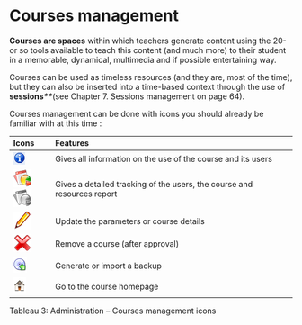 # Courses management

**Courses are spaces** within which teachers generate content using the 20-or so tools available to teach this content \(and much more\) to their student in a memorable, dynamical, multimedia and if possible entertaining way.

Courses can be used as timeless resources \(and they are, most of the time\), but they can also be inserted into a time-based context through the use of **sessions**_**\*\***_\(see Chapter 7. Sessions management on page 64\).

Courses management can be done with icons you should already be familiar with at this time :

| Icons | Features |
| :--- | :--- |
| ![](../../.gitbook/assets/images64%20%286%29.png) | Gives all information on the use of the course and its users |
| ![](../../.gitbook/assets/graficos30%20%286%29.png)![](../../.gitbook/assets/graficos31%20%286%29.png) | Gives a detailed tracking of the users, the course and resources report |
| ![](../../.gitbook/assets/graficos28%20%286%29.png) | Update the parameters or course details |
| ![](../../.gitbook/assets/graficos29%20%286%29.png) | Remove a course \(after approval\) |
| ![](../../.gitbook/assets/images59%20%283%29.png) | Generate or import a backup |
| ![](../../.gitbook/assets/images61%20%283%29.png) | Go to the course homepage |

Tableau 3: Administration – Courses management icons

